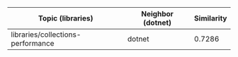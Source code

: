 | Topic (libraries) | Neighbor (dotnet) | Similarity |
|-------------|-------------------|------------|
| libraries/collections-performance | dotnet | 0.7286 |
